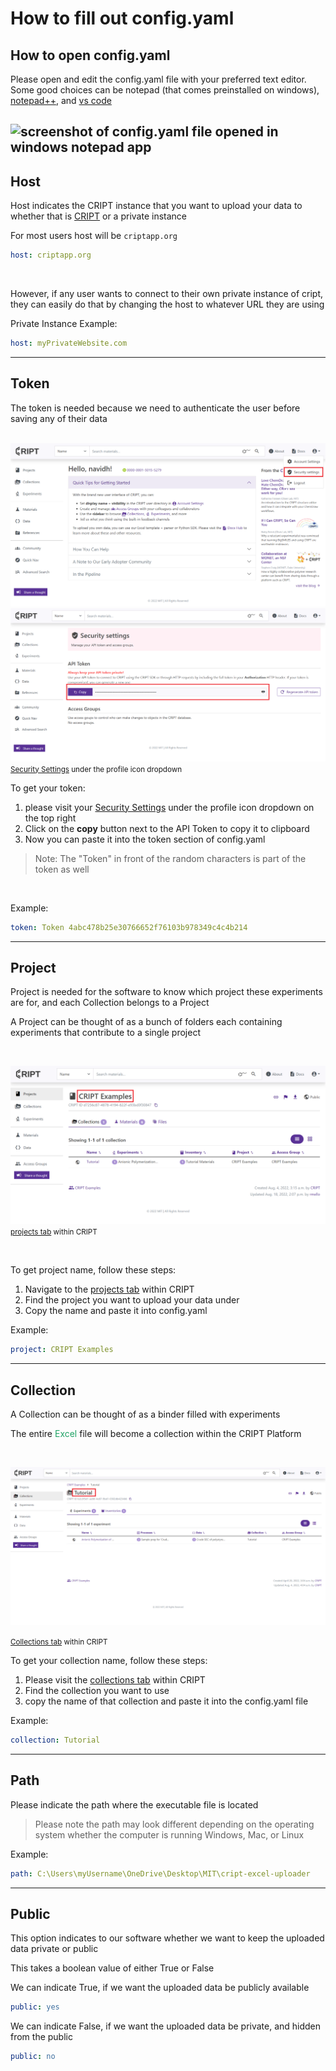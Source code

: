 # How to fill out config.yaml

## How to open config.yaml

Please open and edit the config.yaml file with your preferred text editor.
Some good choices can be notepad (that comes preinstalled on windows),
<a href="https://notepad-plus-plus.org/" target="_blank">notepad++</a>, and
<a href="https://code.visualstudio.com/" target="_blank">vs code</a>

<img class="screenshot-border"
src="../docs_assets/filling_out_config/screenshot_of_config_file_opened_in_notepad.png" alt="screenshot of config.yaml
file opened in windows notepad app">
---

## Host

Host indicates the CRIPT instance that you want to upload your data to whether that is
<a href="https://criptapp.org/" target="_blank">CRIPT</a> or a private instance

For most users host will be `criptapp.org`

```yaml
host: criptapp.org
```

<br>

However, if any user wants to connect to their own private instance of cript, they can easily do that by changing the
host to whatever URL they are using

Private Instance Example:

```yaml
host: myPrivateWebsite.com
```

---

## Token

The token is needed because we need to authenticate the user before saving any of their data

<br>

<img class="screenshot-border" src="../docs_assets/filling_out_config/cript_login_screen_for_token.png" alt="Screenshot of CRIPT login screen">
<img class="screenshot-border" src="../docs_assets/filling_out_config/api_token_page.png" alt="Screenshot of CRIPT security page where API token is found">


<small>
   <a href="https://criptapp.org/security/" target="_blank">Security Settings</a> under the profile icon dropdown
</small>

<br>

To get your token:

1. please visit your <a href="https://criptapp.org/security/" target="_blank">Security Settings</a> under the profile
   icon dropdown on
   the top right
2. Click on the <b>copy</b> button next to the API Token to copy it to clipboard
3. Now you can paste it into the token section of config.yaml

> Note: The "Token" in front of the random characters is part of the token as well

<br>

Example:

```yaml
token: Token 4abc478b25e30766652f76103b978349c4c4b214
```

---

## Project

Project is needed for the software to know which project these experiments are for, and each Collection belongs to a
Project

A Project can be thought of as a bunch of folders each containing experiments that contribute to a single project

<br>

<img class="screenshot-border" src="../docs_assets/filling_out_config/project_name_screenshot.png"
alt="Screenshot of project screen within CRIPT">
<small>
<a href="https://criptapp.org/project/" target="_blank">projects tab</a> within CRIPT
</small>


<br>

To get project name, follow these steps:

1. Navigate to the <a href="https://criptapp.org/project/" target="_blank">projects tab</a> within CRIPT
2. Find the project you want to upload your data under
3. Copy the name and paste it into config.yaml

Example:

```yaml
project: CRIPT Examples
```

---

## Collection

A Collection can be thought of as a binder filled with experiments

The entire <span style="color: #21a366">Excel</span> file will become a collection within the CRIPT Platform

<br>

<img class="screenshot-border" src="../docs_assets/filling_out_config/collections_name_screenshot.png"
alt="Screenshot of project screen within CRIPT">

<small>
   <a href="https://criptapp.org/collection/" target="_blank">Collections tab</a> within CRIPT
</small>

<br>

To get your collection name, follow these steps:

1. Please visit the <a href="https://criptapp.org/collection/" target="_blank">collections tab</a> within CRIPT
2. Find the collection you want to use
3. copy the name of that collection and paste it into the config.yaml file

Example:

```yaml
collection: Tutorial
```

---

## Path

Please indicate the path where the executable file is located

> Please note the path may look different depending on the operating system whether the computer is running Windows,
> Mac, or Linux

Example:

```yaml
path: C:\Users\myUsername\OneDrive\Desktop\MIT\cript-excel-uploader
```

---

## Public

This option indicates to our software whether we want to keep the uploaded data private or public

This takes a boolean value of either True or False

We can indicate True, if we want the uploaded data be publicly available

```yaml
public: yes
```

We can indicate False, if we want the uploaded data be private, and hidden from the public

```yaml
public: no
```

<br> <br>
